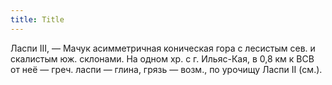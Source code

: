 ```yaml
---
title: Title
---
```


Ласпи III, — Мачук асимметричная коническая гора с лесистым сев. и скалистым юж.
склонами. На одном хр. с г. Ильяс-Кая, в 0,8 км к ВСВ от неё — греч. ласпи —
глина, грязь — возм., по урочищу Ласпи II (см.).
